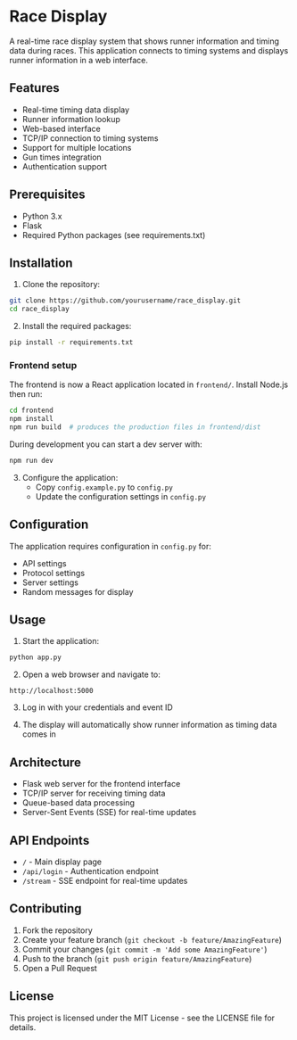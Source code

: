 # Race Display

A real-time race display system that shows runner information and timing data during races. This application connects to timing systems and displays runner information in a web interface.

## Features

- Real-time timing data display
- Runner information lookup
- Web-based interface
- TCP/IP connection to timing systems
- Support for multiple locations
- Gun times integration
- Authentication support

## Prerequisites

- Python 3.x
- Flask
- Required Python packages (see requirements.txt)

## Installation

1. Clone the repository:
```bash
git clone https://github.com/yourusername/race_display.git
cd race_display
```

2. Install the required packages:
```bash
pip install -r requirements.txt
```

### Frontend setup

The frontend is now a React application located in `frontend/`.
Install Node.js then run:

```bash
cd frontend
npm install
npm run build  # produces the production files in frontend/dist
```

During development you can start a dev server with:

```bash
npm run dev
```

3. Configure the application:
   - Copy `config.example.py` to `config.py`
   - Update the configuration settings in `config.py`

## Configuration

The application requires configuration in `config.py` for:
- API settings
- Protocol settings
- Server settings
- Random messages for display

## Usage

1. Start the application:
```bash
python app.py
```

2. Open a web browser and navigate to:
```
http://localhost:5000
```

3. Log in with your credentials and event ID

4. The display will automatically show runner information as timing data comes in

## Architecture

- Flask web server for the frontend interface
- TCP/IP server for receiving timing data
- Queue-based data processing
- Server-Sent Events (SSE) for real-time updates

## API Endpoints

- `/` - Main display page
- `/api/login` - Authentication endpoint
- `/stream` - SSE endpoint for real-time updates

## Contributing

1. Fork the repository
2. Create your feature branch (`git checkout -b feature/AmazingFeature`)
3. Commit your changes (`git commit -m 'Add some AmazingFeature'`)
4. Push to the branch (`git push origin feature/AmazingFeature`)
5. Open a Pull Request

## License

This project is licensed under the MIT License - see the LICENSE file for details. 